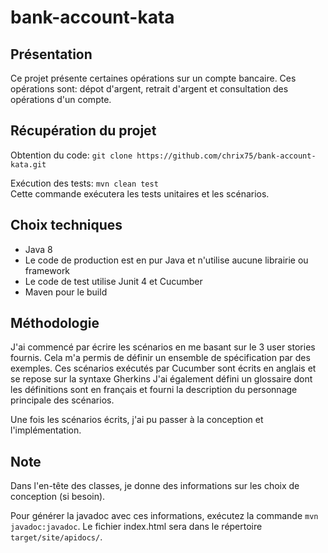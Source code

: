 # bank-account-kata

## Présentation 

Ce projet présente certaines opérations sur un compte bancaire.
Ces opérations sont: dépot d'argent, retrait d'argent et consultation des opérations d'un compte.

## Récupération du projet

Obtention du code: ```git clone https://github.com/chrix75/bank-account-kata.git```

Exécution des tests: ```mvn clean test```   
Cette commande exécutera les tests unitaires et les scénarios.

## Choix techniques

+ Java 8
+ Le code de production est en pur Java et n'utilise aucune librairie ou framework
+ Le code de test utilise Junit 4 et Cucumber
+ Maven pour le build

## Méthodologie

J'ai commencé par écrire les scénarios en me basant sur le 3 user stories fournis. Cela m'a permis de définir un ensemble de spécification par des exemples.
Ces scénarios exécutés par Cucumber sont écrits en anglais et se repose sur la syntaxe Gherkins 
J'ai également défini un glossaire dont les définitions sont en français et fourni la description du personnage principale des scénarios.

Une fois les scénarios écrits, j'ai pu passer à la conception et l'implémentation.

## Note

Dans l'en-tête des classes, je donne des informations sur les choix de conception (si besoin).

Pour générer la javadoc avec ces informations, exécutez la commande ```mvn javadoc:javadoc```. Le fichier index.html sera dans le répertoire ```target/site/apidocs/```.


